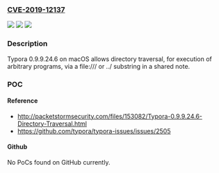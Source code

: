 ### [CVE-2019-12137](https://cve.mitre.org/cgi-bin/cvename.cgi?name=CVE-2019-12137)
![](https://img.shields.io/static/v1?label=Product&message=n%2Fa&color=blue)
![](https://img.shields.io/static/v1?label=Version&message=n%2Fa&color=blue)
![](https://img.shields.io/static/v1?label=Vulnerability&message=n%2Fa&color=brighgreen)

### Description

Typora 0.9.9.24.6 on macOS allows directory traversal, for execution of arbitrary programs, via a file:/// or ../ substring in a shared note.

### POC

#### Reference
- http://packetstormsecurity.com/files/153082/Typora-0.9.9.24.6-Directory-Traversal.html
- https://github.com/typora/typora-issues/issues/2505

#### Github
No PoCs found on GitHub currently.


